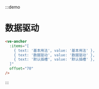 :::demo

# 数据驱动

```html
<ve-anchor
  :items="[ 
    { text: '基本用法', value: '基本用法' },
    { text: '数据驱动', value: '数据驱动' },
    { text: '默认插槽', value: '默认插槽' },
  ]"
  offset="70"
/>
```

:::